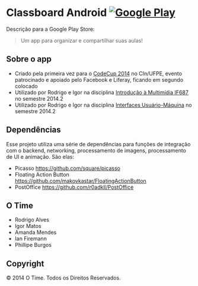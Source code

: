# Classboard Android [![Google Play](http://developer.android.com/images/brand/en_generic_rgb_wo_45.png)](https://play.google.com/store/apps/details?id=com.galizum.classboard)

Descrição para a Google Play Store:

> Um app para organizar e compartilhar suas aulas!

## Sobre o app

* Criado pela primeira vez para o [CodeCup 2014] no CIn/UFPE, evento patrocinado e apoiado pelo Facebook e Liferay, ficando em segundo colocado
* Utilizado por Rodrigo e Igor na disciplina [Introdução à Multimídia IF687] no semestre 2014.2
* Utilizado por Rodrigo e Igor na disciplina [Interfaces Usuário-Máquina] no semestre 2014.2

## Dependências

Esse projeto utiliza uma série de dependências para funções de integração com o backend, networking, processamento de imagens, processamento de UI e animação. São elas:

* Picasso https://github.com/square/picasso
* Floating Action Button https://github.com/makovkastar/FloatingActionButton
* PostOffice https://github.com/r0adkll/PostOffice

## O Time

* Rodrigo Alves
* Igor Matos
* Amanda Mendes
* Ian Firemann
* Phillipe Burgos

## Copyright

&copy; 2014 O Time. Todos os Direitos Reservados.

[CodeCup 2014]: http://citi.org.br/codecup
[Introdução à Multimídia IF687]: http://www.cin.ufpe.br/~dcunha/if687/index2.html
[Interfaces Usuário-Máquina]: http://www.cin.ufpe.br/~if681/joomla2
